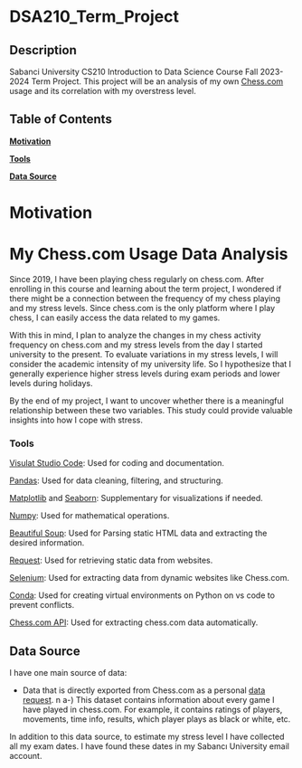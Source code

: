 # DSA210_Term_Project

## Description
Sabanci University CS210 Introduction to Data Science Course Fall 2023-2024 Term Project. This project will be an analysis of my own <a href="https://https://www.chess.com/" target="_blank">Chess.com</a> usage and its correlation with my overstress level.

## Table of Contents
**[Motivation](#motivation)**  

**[Tools](#tools)**  

**[Data Source](#data-source)**  


# Motivation
# My Chess.com Usage Data Analysis
Since 2019, I have been playing chess regularly on chess.com. After enrolling in this course and learning about the term project, I wondered if there might be a connection between the frequency of my chess playing and my stress levels. Since chess.com is the only platform where I play chess, I can easily access the data related to my games.

With this in mind, I plan to analyze the changes in my chess activity frequency on chess.com and my stress levels from the day I started university to the present. To evaluate variations in my stress levels, I will consider the academic intensity of my university life. So I hypothesize that I generally experience higher stress levels during exam periods and lower levels during holidays.

By the end of my project, I want to uncover whether there is a meaningful relationship between these two variables. This study could provide valuable insights into how I cope with stress.

### Tools

[Visulat Studio Code](https://code.visualstudio.com): Used for coding and documentation.  

[Pandas](https://pandas.pydata.org/): Used for data cleaning, filtering, and structuring.  

[Matplotlib](https://matplotlib.org/) and [Seaborn](https://seaborn.pydata.org/): Supplementary for visualizations if needed.  

[Numpy](https://numpy.org/): Used for mathematical operations.  

[Beautiful Soup](https://www.crummy.com/software/BeautifulSoup/bs4/doc/): Used for Parsing static HTML data and extracting the desired information.

[Request](https://requests.readthedocs.io/en/latest/): Used for retrieving static data from websites.

[Selenium](https://www.selenium.dev/): Used for extracting data from dynamic websites like Chess.com.

[Conda](https://anaconda.org/anaconda/conda): Used for creating virtual environments on Python on vs code to prevent conflicts.

[Chess.com API](https://www.chess.com/club/chess-com-developer-community): Used for extracting chess.com data automatically.

## Data Source

I have one main source of data:

-   Data that is directly exported from Chess.com as a personal [data request](https://www.chess.com/games/archive). n
    a-) This dataset contains information about every game I have played in chess.com. For example, it contains ratings of players, movements, time info,            results, which player plays as black or white, etc. 


In addition to this data source, to estimate my stress level I have collected all my exam dates. I have found these dates in my Sabancı University email account.


